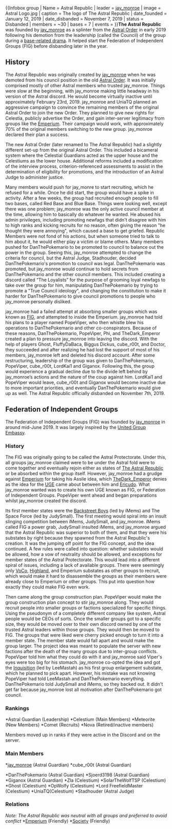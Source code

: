 {{Infobox group
| Name = Astral Republic
| leader = [jay_monroe](https://2b2t.miraheze.org/wiki/jay_monroe)
| image = Astral Logo.jpg
| caption = The logo of The Astral Republic
| date_founded = January 12, 2019
| date_disbanded = November 7, 2019
| status = Disbanded
| members = ~30
| bases = 7
| events =
}}**The Astral Republic** was founded by [jay_monroe](https://2b2t.miraheze.org/wiki/jay_monroe) as a splinter from the [Astral Order](https://2b2t.miraheze.org/wiki/Astral_Order) in early 2019 following his demotion from the leadership (called the Council) of the group during a [base-related drama](https://2b2t.miraheze.org/wiki/Astral_Order#Beefytown_%26_Jay_drama). It helped start the Federation of Independent Groups (FIG) before disbanding later in the year.

## History
The Astral Republic was originally created by [jay_monroe](https://2b2t.miraheze.org/wiki/jay_monroe) when he was demoted from his council position in the old [Astral Order](https://2b2t.miraheze.org/wiki/Astral_Order). It was initially comprised mostly of other Astral members who trusted jay_monroe. Things were slow at the beginning, with jay_monroe making little headway in his version of the Astral discord. He would become virtually inactive until approximately February 23rd, 2019. jay_monroe and UniaTQ planned an aggressive campaign to convince the remaining members of the original Astral Order to join the new Order. They planned to give new rights for Celestia, publicly advertise the Order, and gain inter-server legitimacy from groups like the [Emperium](https://2b2t.miraheze.org/wiki/The_Emperium). Their campaign would work, with approximately 70% of the original members switching to the new group. jay_monroe declared their plan a success.

The new Astral Order (later renamed to The Astral Republic) had a slightly different set-up from the original Astral Order. This included a bicameral system where the Celestial Guardians acted as the upper house and the Celestiums as the lower house. Additional reforms included a modification of the interview process, criterion-referenced assessments to assist in the determination of eligibility for promotions, and the introduction of an Astral Judge to administer justice.

Many members would push for jay_monre to start recruiting, which he refused for a while. Once he did start, the group would have a spike in activity. After a few weeks, the group had recruited enough people to fill two bases, called Red Base and Blue Base. Things were looking well, except there was one problem; jay_monroe was the only active council member at the time, allowing him to basically do whatever he wanted. He abused his admin privileges, including promoting newfags that didn't disagree with him to high ranks and kicking recruits for no reason, often giving the reason "he thought they were annoying", which caused a base to get griefed. Republic Members were not fond of his actions, but when someone tried to talk to him about it, he would either play a victim or blame others. Many members pushed for DanThePokemario to be promoted to council to balance out the power in the group. Seeing this, jay_monroe attempted to change the criteria for council, but the Astral Judge, Stadhouder, decided DanThePokemario's promotion to council was legal. DanThePokemario was promoted, but jay_monroe would continue to hold secrets from DanThePokemario and the other council members. This included creating a discord called “The Loyalists” for the purpose of grooming loyal newfags to take over the group for him, manipulating DanThePokemario by trying to promote a "True Council ideology", and changing the constitution to make it harder for DanThePokemario to give council promotions to people who jay_monroe personally disliked.

jay_monroe had a failed attempt at absorbing smaller groups which was known as [FIG](https://2b2t.miraheze.org/wiki/Federation_of_Independent_Groups), and attempted to inside the Emperium. jay_monroe had told his plans to a player named PopeViper, who then whistle blew his operations to DanThePokemario and other co-conspirators. Because of these reasons, DanThePokemario, PopeViper, Phi, and TheDark_Emperor created a plan to pressure jay_monroe into leaving the discord. With the help of players Ghost, FluffyDaBaca, Biggus Dickus, cube_r00t, and Doctor, they succeeded and after realizing he had lost the support of most of his members, jay_monroe left and deleted his discord account. After some restructuring, leadership of the group was given to DanThePokemario, PopeViper, cube_r00t, LordKai1 and Giganox. Following this, the group would experience a gradual decline due to the divide left behind by jay_monroe’s actions and the nature of the coup against him. LordKai1 and PopeViper would leave, cube_r00t and Giganox would become inactive due to more important priorities, and eventually DanThePokemario would give up as well. The Astral Republic officially disbanded on November 7th, 2019.

## Federation of Independent Groups
The Federation of Independent Groups (FIG) was founded by [jay_monroe](https://2b2t.miraheze.org/wiki/jay_monroe) in around mid-June 2019. It was largely inspired by the [United Group Embassy](https://2b2t.miraheze.org/wiki/United_Group_Embassy).

### History
The FIG was originally going to be called the Astral Protectorate. Under this, all groups jay_monroe claimed were to be under the Astral fold were to come together and eventually rejoin either as states of [The Astral Republic](https://2b2t.miraheze.org/wiki/The_Astral_Republic) or be absorbed within the group itself. However, jay_monroe had a grudge against [Emperium](https://2b2t.miraheze.org/wiki/The_Emperium) for taking his Assile idea, which [TheDark_Emperor](https://2b2t.miraheze.org/wiki/TheDark_Emperor) denies as the idea for the [UGE](https://2b2t.miraheze.org/wiki/United_Group_Embassy) came about between him and [Ericudo](https://2b2t.miraheze.org/wiki/Ericudo). What jay_monroe wanted was to create his own UGE known as FIG, or Federation of Independent Groups. PopeViper went ahead and began preparations whilst jay_monroe created the discord.

Its first member states were the [Backstreet Boys](https://2b2t.miraheze.org/wiki/Backstreet_Boys) (led by iMems) and The Space Force (led by JudySmall). The first meeting would spiral into an insult slinging competition between iMems, JudySmall, and jay_monroe. iMems called FIG a power grab, JudySmall insulted iMems, and jay_monroe argued that the Astral Republic was superior to both of them, and that they were his substates by right because they spawned from the Astral Republic's creation. It was the jumping off point for the FIG concept, and the idea continued. A few rules were called into question: whether substates would be allowed, how a vow of neutrality should be allowed, and exceptions for member states of the Astral Protectorate. This would lead into a different spiral of issues, including a lack of available groups. There were seemingly only [VoCo](https://2b2t.miraheze.org/wiki/The_Vortex_Coalition), [Highland](https://2b2t.miraheze.org/wiki/Highland), and Emperium substates as other groups to recruit, which would make it hard to disassemble the groups as their members were already close to Emperium or other groups. This put into question how exactly they could make FIG even work.

Then came along the group construction plan. PopeViper would make the group construction plan concept to stir jay_monroe along. They would recruit people into smaller groups or factions specialized for specific things. Using the pseudonym of a completely different company like system, Astral people would be CEOs of sorts. Once the smaller groups got to a specific size, they would be moved over to their own discord owned by one of the trusted Astral leaders within those groups. They would then be moved to FIG. The groups that were liked were cherry picked enough to turn it into a member state. The member state would fall apart and would make the group larger. The project idea was meant to populate the server with new factions after the death of the many groups due to inter-group conflicts. PopeViper told him what they could do with it and jay_monroe said Viper's eyes were too big for his stomach. jay_monroe co-opted the idea and got the [Inquisition](https://2b2t.miraheze.org/wiki/Inquisition) (led by LeeMastah) as his first group enlargement substate, which he planned to pick apart. However, his mistake was not knowing PopeViper had told LeeMastah and DanThePokemario everything. DanThePokemario told JudySmall and iMems, so they backed out. It didn't get far because jay_monroe lost all motivation after DanThePokemario got council.

### Rankings
*Astral Guardian (Leadership)
*Celestium (Main Members)
*Meteorite (New Members)
*Comet (Recruits)
*Nova (Retired/inactive members)

Members moved up in ranks if they were active in the Discord and on the server.

### Main Members
*[jay_monroe](https://2b2t.miraheze.org/wiki/jay_monroe) (Astral Guardian)
*cube_r00t (Astral Guardian)

*DanThePokemario (Astral Guardian)
*Sjoerd3198 (Astral Guardian)
*Giganox (Astral Guardian)
*Zla (Celestium)
*SolarTheWolfTSP (Celestium)
*Ghost (Celestium)
*OpWolfy (Celestium)
*Lord FreefieldMaster (Celestium)
*UniaTQ(Celestium)
*Stadhouder (Astral Judge)

### Relations
*Note: The Astral Republic was neutral with all groups and preferred to avoid conflict*
*[Emperium](https://2b2t.miraheze.org/wiki/The_Emperium) (Friendly)
*[Society](https://2b2t.miraheze.org/wiki/The_Society) (Friendly)